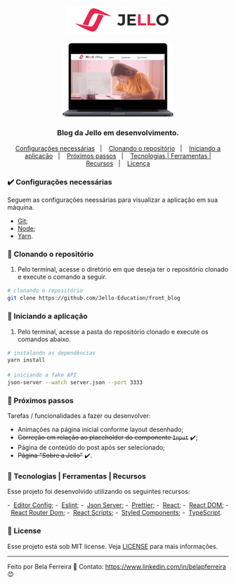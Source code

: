  <p align="center">
    <img src="src/assets/logoJello.png">
    <br />
    <br />
    <img src="src/assets/mockup-blog-Jello.png" width="50%" height="50%" max-width:100% >
  </p>


<h3 align="center">
  Blog da Jello em desenvolvimento.
</h3>

<p align="center">
  <a href="#heavy_check_mark-configurações-necessárias">Configurações necessárias</a>&nbsp;&nbsp;&nbsp;|&nbsp;&nbsp;&nbsp;
  <a href="#arrow_down_small-clonando-o-repositório">Clonando o repositório</a>&nbsp;&nbsp;&nbsp;|&nbsp;&nbsp;&nbsp;
  <a href="#beginner-iniciando-a-aplicação">Iniciando a aplicação</a>&nbsp;&nbsp;&nbsp;|&nbsp;&nbsp;&nbsp;
  <a href="#feet-próximos-passos">Próximos passos</a>&nbsp;&nbsp;&nbsp;|&nbsp;&nbsp;&nbsp;
  <a href="#wrench-tecnologias--ferramentas--recursos">Tecnologias | Ferramentas | Recursos</a>&nbsp;&nbsp;&nbsp;|&nbsp;&nbsp;&nbsp;
  <a href="#memo-license">Licença</a>
</p>

### :heavy_check_mark: Configurações necessárias

Seguem as configurações neessárias para visualizar a aplicação em sua máquina.

-  [Git](https://git-scm.com);
-  [Node](https://nodejs.org/);
-  [Yarn](https://yarnpkg.com/).

### :arrow_down_small: Clonando o repositório
1. Pelo terminal, acesse o diretório em que deseja ter o repositório clonado e execute o comando a seguir.
```bash
# clonando o repositório
git clone https://github.com/Jello-Education/front_blog
```

### :beginner: Iniciando a aplicação
1. Pelo terminal, acesse a pasta do repositório clonado e execute os comandos abaixo.
```bash
# instalando as dependências
yarn install

# iniciando a fake API
json-server --watch server.json --port 3333
```

### :feet: Próximos passos

Tarefas / funcionalidades a fazer ou desenvolver:

- Animações na página inicial conforme layout desenhado;
- <s>Correção em relação ao placeholder do componente `Input`</s> :heavy_check_mark:;
- Página de conteúdo do post após ser selecionado;
- <s>Página "Sobre a Jello"</s> :heavy_check_mark:.


### :wrench: Tecnologias | Ferramentas | Recursos

Esse projeto foi desenvolvido utilizando os seguintes recursos:

-  [Editor Config](https://editorconfig.org/);
-  [Eslint](https://eslint.org/);
-  [Json Server](https://github.com/typicode/json-server);
-  [Prettier](https://prettier.io/);
-  [React](https://pt-br.reactjs.org/);
-  [React DOM](https://pt-br.reactjs.org/docs/react-dom.html);
-  [React Router Dom](https://reactrouter.com/web/guides/quick-start);
-  [React Scripts](https://github.com/facebook/create-react-app/tree/master/packages/react-scripts);
-  [Styled Components](https://styled-components.com/);
-  [TypeScript](https://www.typescriptlang.org/).

### :memo: License
Esse projeto está sob MIT license. Veja [LICENSE](https://github.com/Jello-Education/front_blog/blob/master/LICENSE) para mais informações.

---

Feito por Bela Ferreira :blue_heart: Contato: https://www.linkedin.com/in/belapferreira :blush:

